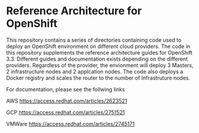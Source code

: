# Reference Architecture for OpenShift
This repository contains a series of directories containing code used to deploy an OpenShift environment on different cloud providers. The code in this repository supplements the reference architecture guides for OpenShift 3.3. Different guides and documentation exists depending on the different providers. Regardless of the provider, the envionment will deploy 3 Masters, 2 infrastructure nodes and 2 applcation nodes. The code also deploys a Docker registry and scales the router to the number of Infrastruture nodes.

For documentation, please see the follwing links

AWS https://access.redhat.com/articles/2623521

GCP https://access.redhat.com/articles/2751521

VMWare https://access.redhat.com/articles/2745171
